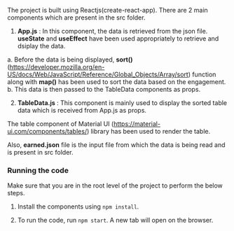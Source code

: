 The project is built using Reactjs(create-react-app). There are 2 main components which are present in the src folder.

1. **App.js** : In this component, the data is retrieved from the json file. **useState** and **useEffect** have been used appropriately to retrieve and dsiplay the data.

a. Before the data is being displayed, **sort()** (https://developer.mozilla.org/en-US/docs/Web/JavaScript/Reference/Global_Objects/Array/sort) function along with **map()** has been used to sort the data based on the engagement.
b. This data is then passed to the TableData components as props.

2. **TableData.js** : This component is mainly used to display the sorted table data which is received from App.js as props.

The table component of Material UI (https://material-ui.com/components/tables/) library has been used to render the table.

Also, **earned.json** file is the input file from which the data is being read and is present in src folder.

### Running the code

Make sure that you are in the root level of the project to perform the below steps.

1. Install the components using `npm install`.

2. To run the code, run `npm start`. A new tab will open on the browser.
